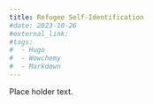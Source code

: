 ```yaml
---
title: Refugee Self-Identification
#date: 2023-10-26
#external_link: 
#tags:
#  - Hugo
#  - Wowchemy
#  - Markdown
---
```


Place holder text.

<!--more-->

